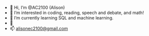 - 👋 Hi, I’m @AC2100 (Alison)
- 👀 I’m interested in coding, reading, speech and debate, and math!
- 🌱 I’m currently learning SQL and machine learning.
- 💞️
- 📫 alisonec2100@gmail.com

<!---
AC2100/AC2100 is a ✨ special ✨ repository because its `README.md` (this file) appears on your GitHub profile.
You can click the Preview link to take a look at your changes.
--->
